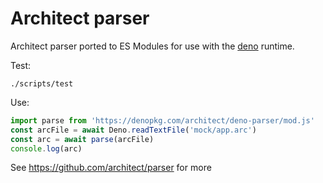 # Architect parser
Architect parser ported to ES Modules for use with the [deno](https://deno.land) runtime.

Test:
```
./scripts/test
```

Use:

```js
import parse from 'https://denopkg.com/architect/deno-parser/mod.js'
const arcFile = await Deno.readTextFile('mock/app.arc')
const arc = await parse(arcFile)
console.log(arc)
```
See https://github.com/architect/parser for more

